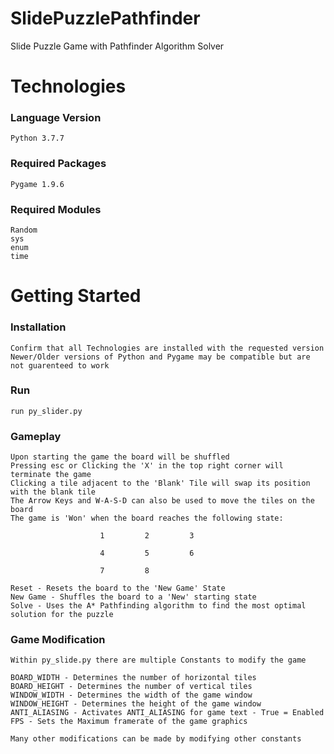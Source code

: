 # SlidePuzzlePathfinder
Slide Puzzle Game with Pathfinder Algorithm Solver

# Technologies
### Language Version
    Python 3.7.7
### Required Packages
    Pygame 1.9.6
### Required Modules 
    Random
    sys
    enum
    time
    
# Getting Started
### Installation
    Confirm that all Technologies are installed with the requested version
    Newer/Older versions of Python and Pygame may be compatible but are not guarenteed to work

### Run
    run py_slider.py
    
### Gameplay
    Upon starting the game the board will be shuffled
    Pressing esc or Clicking the 'X' in the top right corner will terminate the game
    Clicking a tile adjacent to the 'Blank' Tile will swap its position with the blank tile
    The Arrow Keys and W-A-S-D can also be used to move the tiles on the board
    The game is 'Won' when the board reaches the following state:
    
                        1         2         3
                        
                        4         5         6
                        
                        7         8        
                        
    Reset - Resets the board to the 'New Game' State
    New Game - Shuffles the board to a 'New' starting state
    Solve - Uses the A* Pathfinding algorithm to find the most optimal solution for the puzzle
    
### Game Modification
    Within py_slide.py there are multiple Constants to modify the game
    
    BOARD_WIDTH - Determines the number of horizontal tiles 
    BOARD_HEIGHT - Determines the number of vertical tiles
    WINDOW_WIDTH - Determines the width of the game window
    WINDOW_HEIGHT - Determines the height of the game window
    ANTI_ALIASING - Activates ANTI_ALIASING for game text - True = Enabled
    FPS - Sets the Maximum framerate of the game graphics
    
    Many other modifications can be made by modifying other constants 
    
    
    




